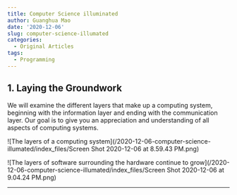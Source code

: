 ```yaml
---
title: Computer Science illuminated
author: Guanghua Mao
date: '2020-12-06'
slug: computer-science-illumated
categories:
  - Original Articles
tags:
  - Programming
---
```


## 1. Laying the Groundwork

We will examine the different layers that make up a computing system, beginning with the information layer and ending with the communication layer. Our goal is to give you an appreciation and understanding of all aspects of computing systems.

![The layers of a computing system](/2020-12-06-computer-science-illumated/index_files/Screen Shot 2020-12-06 at 8.59.43 PM.png)

![The layers of software surrounding the hardware continue to grow](/2020-12-06-computer-science-illumated/index_files/Screen Shot 2020-12-06 at 9.04.24 PM.png)

---
